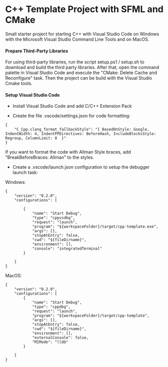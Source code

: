 # C++ Template Project with SFML and CMake

Small starter project for starting C++ with Visual Studio Code on Windows with the Microsoft Visual Studio Command Line Tools and on MacOS.

#### Prepare Third-Party Libraries

For using third-party libraries, run the script setup.ps1 / setup.sh to download and build the third party libraries. After that, open the command palette in Visual Studio Code and execute the "CMake: Delete Cache and Reconfigure" task.
Then the project can be build with the Visual Studio Cmake tools.

#### Setup Visual Studio Code

- Install Visual Studio Code and add C/C++ Extension Pack

- Create the file .vscode/settings.json for code formatting:
```
{
    "C_Cpp.clang_format_fallbackStyle": "{ BasedOnStyle: Google, IndentWidth: 4, IndentPPDirectives: BeforeHash, IncludeBlocksStyle: Regroup, ColumnLimit: 0  }"
}
```
If you want to format the code with Allman Style braces, add "BreakBeforeBraces: Allman" to the styles.

- Create a .vscode/launch.json configuration to setup the debugger launch task:

Windows:
```
{
    "version": "0.2.0",
    "configurations": [
        
        {
            "name": "Start Debug",
            "type": "cppvsdbg",
            "request": "launch",
            "program": "${workspaceFolder}/target/cpp-template.exe",
            "args": [],
            "stopAtEntry": false,
            "cwd": "${fileDirname}",
            "environment": [],
            "console": "integratedTerminal"
        }

    ]
}
```

MacOS:
```
{
    "version": "0.2.0",
    "configurations": [
        {
            "name": "Start Debug",
            "type": "cppdbg",
            "request": "launch",
            "program": "${workspaceFolder}/target/cpp-template",
            "args": [],
            "stopAtEntry": false,
            "cwd": "${fileDirname}",
            "environment": [],
            "externalConsole": false,
            "MIMode": "lldb"
        }

    ]
}
```